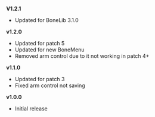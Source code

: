 **V1.2.1**
- Updated for BoneLib 3.1.0

**v1.2.0**
- Updated for patch 5
- Updated for new BoneMenu
- Removed arm control due to it not working in patch 4+

**v1.1.0**
- Updated for patch 3
- Fixed arm control not saving

**v1.0.0**
- Initial release